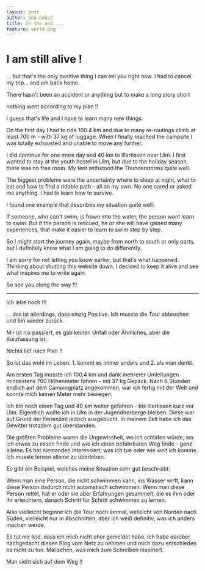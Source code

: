 ```yaml
---
layout: post
author: Son-GokuJ
title: In the end ...
feature: world.png
---
```


#  I am still alive !

... but that's the only positive thing I can tell you right now.
I had to cancel my trip... and am back home.

There hasn't been an accident or anything but to make a long story short

nothing went according to my plan !!

I guess that's life and I have to learn many new things.

On the first day I had to ride 100.4 km and due to many re-routings climb at 
least 700 m - with 37 kg of luggage. When I finally reached the campsite I was totally exhausted and
unable to move any further. 

I did continue for one more day and 40 km to Illertissen near Ulm. I first 
wanted to stay at the youth hostel in Ulm, but due to the holiday season, there 
was no free room. My tent withstood the Thunderstorms quite well.

The biggest problems were the uncertainty where to sleep at night, what to
eat and how to find a ridable path - all on my own. No one cared or asked me
anything. I had to learn how to survive. 

I found one example that describes my situation quite well:

If someone, who can't swim, is frown into the water, the person wont learn to
swim. But if the person is rescued, he or she will have gained many
experiences, that make it easier to learn to swim step by step.


So I might start the journey again, maybe from north to south or only parts,
but I definitely know what I am going to do differently.

I am sorry for not letting you know earlier, but that's what happened.
Thinking about shutting this website down, I decided to keep it alive and see 
what inspires me to write again.

So see you along the way !!!



---

Ich lebe noch !!!

... das ist allerdings, dass einzig Positive. 
Ich musste die Tour abbrechen und bin wieder zurück.

Mir ist nix passiert, es gab keinen Unfall oder Ähnliches, aber die
Kurzfassung ist: 

Nichts lief nach Plan !!

So ist das wohl im Leben. 1. kommt es immer anders und 2. als man denkt.

Am ersten Tag musste ich 100,4 km und dank mehrerer Umleitungen mindestens 700
Höhenmeter fahren - mit 37 kg Gepäck. Nach 8 Stunden endlich auf dem Campingplatz angekommen,
war ich fertig mit der Welt und konnte mich keinen Meter mehr bewegen.

Ich bin noch einen Tag und 40 km weiter gefahren - bis Illertissen kurz vor
Ulm. Eigentlich wollte ich in Ulm in der Jugendherberge bleiben. Diese war auf
Grund der Ferienzeit jedoch ausgebucht. In meinem Zelt habe ich das Gewitter
trotzdem gut überstanden.

Die größten Probleme waren die Ungewissheit, wo ich schlafen würde, wo ich
etwas zu essen finde und wie ich einen befahrbaren Weg finde - ganz alleine.
Es hat niemanden interessiert, was ich tue oder wie weit ich komme. 
Ich musste lernen alleine zu überleben.

Es gibt ein Beispiel, welches meine Situation sehr gut beschreibt:

Wenn man eine Person, die nicht schwimmen kann, ins Wasser wirft, kann diese
Person dadurch nicht automatisch schwimmen. Wenn man diese Person rettet, hat
er oder sie aber Erfahrungen gesammelt, die es ihm oder ihr erleichtern,
danach Schritt für Schritt schwimmen zu lernen.

Also vielleicht beginne ich die Tour noch einmal, vielleicht von Norden nach
Süden, vielleicht nur in Abschnitten, aber ich weiß definitiv, was ich anders
machen werde.

Es tut mir leid, dass ich mich nicht eher gemeldet habe.
Ich habe darüber nachgedacht diesen Blog vom Netz zu nehmen und mich 
dazu entschieden es nicht zu tun. Mal sehen, was mich zum Schreiben
inspiriert.

Man sieht sich auf dem Weg !!
